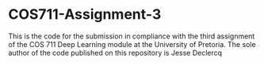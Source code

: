 # COS711-Assignment-3
This is the code for the submission in compliance with the third assignment of the COS 711 Deep Learning module at the University of Pretoria. The sole author of the code published on this repository is Jesse Declercq
